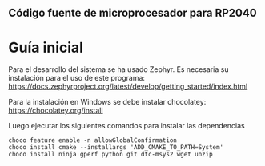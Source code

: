 ## Código fuente de microprocesador para RP2040
# Guía inicial

Para el desarrollo del sistema se ha usado Zephyr. Es necesaria su instalación para el uso de este programa: https://docs.zephyrproject.org/latest/develop/getting_started/index.html

Para la instalación en Windows se debe instalar chocolatey: https://chocolatey.org/install

Luego ejecutar los siguientes comandos para instalar las dependencias

```
choco feature enable -n allowGlobalConfirmation
choco install cmake --installargs 'ADD_CMAKE_TO_PATH=System'
choco install ninja gperf python git dtc-msys2 wget unzip
```
